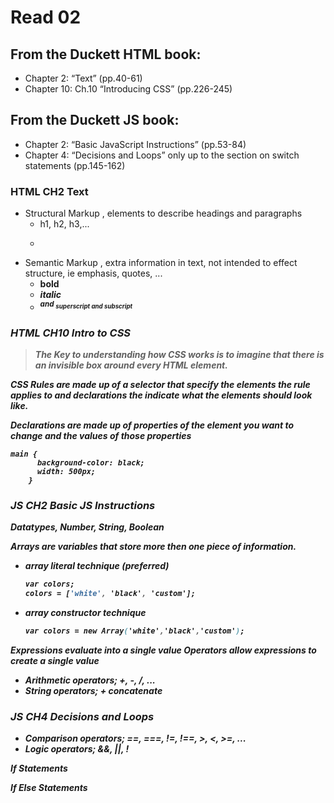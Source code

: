 # Read 02

## From the Duckett HTML book:

- Chapter 2: “Text” (pp.40-61)
- Chapter 10: Ch.10 “Introducing CSS” (pp.226-245)

## From the Duckett JS book:

- Chapter 2: “Basic JavaScript Instructions” (pp.53-84)
- Chapter 4: “Decisions and Loops” only up to the section on switch statements (pp.145-162)

### HTML CH2 Text

+ Structural Markup , elements to describe headings and paragraphs
    - h1, h2, h3,...
    - <p>
+ Semantic Markup , extra information in text, not intended to effect structure, ie emphasis, quotes, ...
    - <b> bold
    - <i> italic
    - <sup> and <sub> superscript and subscript

### HTML CH10 Intro to CSS

> The Key to understanding how CSS works is to imagine that there is an invisible box around every HTML element.

CSS **Rules** are made up of a **selector** that specify the elements the rule applies to and **declarations** the indicate what the elements should look like.

**Declarations** are made up of **properties** of the element you want to change and the **values** of those properties

    main {
    	  background-color: black;
    	  width: 500px;
    	}

### JS CH2 Basic JS Instructions

Datatypes, Number, String, Boolean

Arrays are variables that store more then one piece of information.

-  array literal technique (preferred)
    ```CSS
    var colors;
    colors = ['white', 'black', 'custom'];
    ```

-  array constructor technique
    ```CSS
    var colors = new Array('white','black','custom');
    ```

Expressions evaluate into a single value
Operators allow expressions to create a single value
- Arithmetic operators; +, -, /, ...
- String operators; + concatenate 
    
### JS CH4 Decisions and Loops

- Comparison operators; ==, ===, !=, !==, >, <, >=, ...
- Logic operators; &&, ||, !

If Statements

If Else Statements











